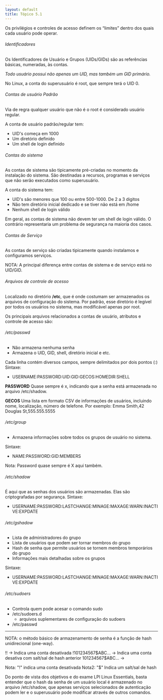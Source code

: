 ```yaml
---
layout: default 
title: Tópico 5.1
---
```


Os privilégios e controles de acesso definem os “limites” dentro dos quais cada usuário
pode operar.

###### Identificadores
Os Identificadores de Usuário e Grupos (UIDs/GIDs) são as referências básicas, numeradas, às
contas.

*Todo usuário possui não apenas um UID, mas também um GID primário.*

No Linux, a conta do superusuário é root, que sempre terá o UID 0.

###### Contas de usuário Padrão
Via de regra qualquer usuário que não é o root é considerado usuário regular.

A conta de usuário padrão/regular tem:
* UID's começa em 1000
* Um diretório definido
* Um shell de login definido

###### Contas do sistema
As contas de sistema são tipicamente pré-criadas no momento da instalação do sistema. São
destinadas a recursos, programas e serviços que não serão executados como superusuário.

A conta  do sistema tem:
* UID's são menores que 100 ou entre 500-1000. De 2 a 3 digitos
* Não tem diretório inicial dedicado e se tiver não está em /home
* Nenhum shell de login válido

Em geral, as contas de sistema não devem ter um shell de login válido. O contrário representaria
um problema de segurança na maioria dos casos.

###### Contas de Serviço
As contas de serviço são criadas tipicamente quando instalamos e configuramos serviços.

NOTA: A principal diferença entre contas de sistema e de serviço está no UID/GID.

###### Arquivos de controle de acesso
Localizado no diretório **/etc**, que é onde costumam ser armazenados os arquivos de configuração do sistema. Por padrão,
esse diretório é legível por todos os usuários no sistema, mas modificável apenas por root.

Os principais arquivos relacionados a contas de usuário, atributos e controle de acesso são:

###### /etc/passwd
  * Não armazena nenhuma senha
  * Armazena o UID, GID, shell, diretório inicial e etc.

Cada linha contém diversos campos, sempre delimitados por dois pontos (:)
Sintaxe:
- USERNAME:PASSWORD:UID:GID:GECOS:HOMEDIR:SHELL

**PASSWORD**
Quase sempre é x, indicando que a senha está armazenada no arquivo /etc/shadow.

**GECOS**
Uma lista em formato CSV de informações de usuários, incluindo nome, localização, número de
telefone. Por exemplo: Emma Smith,42 Douglas St,555.555.5555


###### /etc/group
  * Armazena informações sobre todos os grupos de usuário no sistema.

Sintaxe:
- NAME:PASSWORD:GID:MEMBERS

Nota: Password quase sempre é X aqui também.

###### /etc/shadow
É aqui que as senhas dos usuários são armazenadas. Elas são criptografadas por segurança.
Sintaxe:
- USERNAME:PASSWORD:LASTCHANGE:MINAGE:MAXAGE:WARN:INACTIVE:EXPDATE

###### /etc/gshadow
  * Lista de administradores do grupo
  * Lista de usuários que podem ser tornar membros do grupo
  * Hash de senha que permite usuários se tornem membros temporários do grupo
  * Informações mais detalhadas sobre os grupos

Sintaxe:
- USERNAME:PASSWORD:LASTCHANGE:MINAGE:MAXAGE:WARN:INACTIVE:EXPDATE

###### /etc/sudoers
  * Controla quem pode acesar o comando sudo
* /etc/sudoers.d
  * arquivos suplementares de configuração do sudoers
* /etc/passwd
------------
NOTA: o método básico de armazenamento de senha é a função de hash unidirecional (one-way).

!! -> Indica uma conta desativada
!$1$01234567$ABC… -> Indica uma conta desativa com salt/sal de hash anterior
$1$01234567$ABC…  -> 

Nota: "!" indica uma conta desativada
Nota2: "$" Indica um salt/sal de hash

Do ponto de vista dos objetivos e do exame LPI Linux Essentials, basta entender que o hash da
senha de um usuário local é armazenado no arquivo /etc/shadow, que apenas serviços
selecionados de autenticação podem ler e o superusuário pode modificar através de outros
comandos.